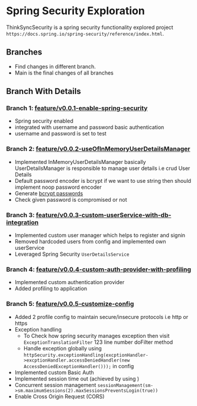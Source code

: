 # Spring Security Exploration

ThinkSyncSecurity is a spring security functionality explored project `https://docs.spring.io/spring-security/reference/index.html`.

## Branches
- Find changes in different branch.
- Main is the final changes of all branches 

## Branch With Details

### Branch 1:  [feature/v0.0.1-enable-spring-security](https://github.com/AbinashBapu/ThinkSyncSecurity/tree/feature/v0.0.1-enable-spring-security)

- Spring security enabled
- integrated with username and password basic authentication
- username and password is set to test

### Branch 2:  [feature/v0.0.2-useOfInMemoryUserDetailsManager](https://github.com/AbinashBapu/ThinkSyncSecurity/tree/feature/v0.0.2-useOfInMemoryUserDetailsManager)

- Implemented InMemoryUserDetailsManager basically UserDetailsManager is responsible to manage user details i.e crud User Details
- Default password encoder is bcrypt if we want to use string then should implement noop password encoder
- Generate [bcrypt passwords](https://bcrypt-generator.com/)  
- Check given password is compromised or not

### Branch 3:  [feature/v0.0.3-custom-userService-with-db-integration](https://github.com/AbinashBapu/ThinkSyncSecurity/tree/feature/v0.0.3-custom-userService-with-db-integration)
- Implemented custom user manager which helps to register and signin
- Removed hardcoded users from config and implemented own userService
- Leveraged Spring Security ```UserDetailsService```

### Branch 4:  [feature/v0.0.4-custom-auth-provider-with-profiling](https://github.com/AbinashBapu/ThinkSyncSecurity/tree/feature/v0.0.4-custom-auth-provider-with-profiling)
- Implemented custom authentication provider
- Added profiling to application

### Branch 5:  [feature/v0.0.5-customize-config](https://github.com/AbinashBapu/ThinkSyncSecurity/tree/feature/v0.0.5-customize-config)
- Added 2 profile config to maintain secure/insecure protocols i.e http or https
- Exception handling 
  - To Check how spring security manages exception then visit ```ExceptionTranslationFilter``` 123 line number doFilter method
  - Handle exception globally using ```httpSecurity.exceptionHandling(excptionHandler->excptionHandler.accessDeniedHandler(new AccessDeniedExceptionHandler()));``` in config
- Implemented custom Basic Auth 
- Implemented session time out (achieved by using )
- Concurrent session management ```sessionManagement(sm->sm.maximumSessions(2).maxSessionsPreventsLogin(true)) ```
- Enable Cross Origin Request (CORS)

  